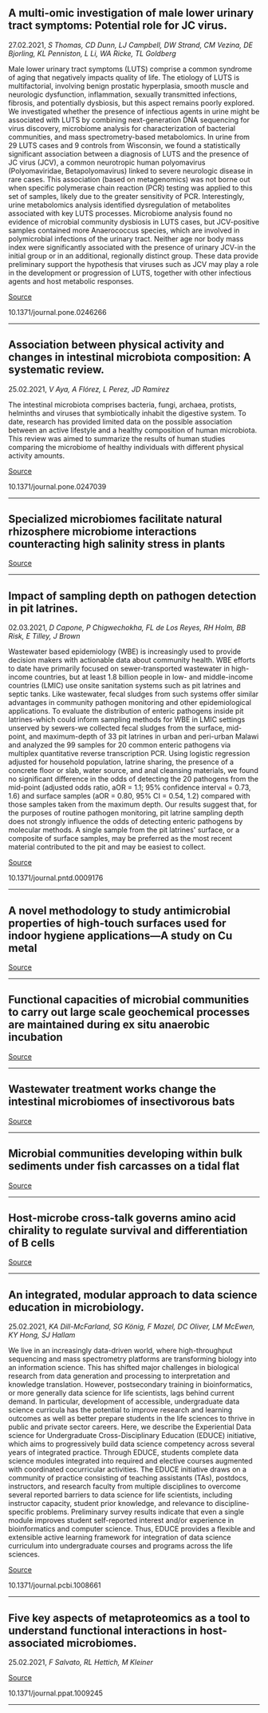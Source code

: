 ## A multi-omic investigation of male lower urinary tract symptoms: Potential role for JC virus.
 27.02.2021, _S Thomas, CD Dunn, LJ Campbell, DW Strand, CM Vezina, DE Bjorling, KL Penniston, L Li, WA Ricke, TL Goldberg_


Male lower urinary tract symptoms (LUTS) comprise a common syndrome of aging that negatively impacts quality of life. The etiology of LUTS is multifactorial, involving benign prostatic hyperplasia, smooth muscle and neurologic dysfunction, inflammation, sexually transmitted infections, fibrosis, and potentially dysbiosis, but this aspect remains poorly explored. We investigated whether the presence of infectious agents in urine might be associated with LUTS by combining next-generation DNA sequencing for virus discovery, microbiome analysis for characterization of bacterial communities, and mass spectrometry-based metabolomics. In urine from 29 LUTS cases and 9 controls from Wisconsin, we found a statistically significant association between a diagnosis of LUTS and the presence of JC virus (JCV), a common neurotropic human polyomavirus (Polyomaviridae, Betapolyomavirus) linked to severe neurologic disease in rare cases. This association (based on metagenomics) was not borne out when specific polymerase chain reaction (PCR) testing was applied to this set of samples, likely due to the greater sensitivity of PCR. Interestingly, urine metabolomics analysis identified dysregulation of metabolites associated with key LUTS processes. Microbiome analysis found no evidence of microbial community dysbiosis in LUTS cases, but JCV-positive samples contained more Anaerococcus species, which are involved in polymicrobial infections of the urinary tract. Neither age nor body mass index were significantly associated with the presence of urinary JCV-in the initial group or in an additional, regionally distinct group. These data provide preliminary support the hypothesis that viruses such as JCV may play a role in the development or progression of LUTS, together with other infectious agents and host metabolic responses.

[Source](https://doi.org/10.1371/journal.pone.0246266)

10.1371/journal.pone.0246266

---

## Association between physical activity and changes in intestinal microbiota composition: A systematic review.
 25.02.2021, _V Aya, A Flórez, L Perez, JD Ramírez_


The intestinal microbiota comprises bacteria, fungi, archaea, protists, helminths and viruses that symbiotically inhabit the digestive system. To date, research has provided limited data on the possible association between an active lifestyle and a healthy composition of human microbiota. This review was aimed to summarize the results of human studies comparing the microbiome of healthy individuals with different physical activity amounts.

[Source](https://doi.org/10.1371/journal.pone.0247039)

10.1371/journal.pone.0247039

---

## Specialized microbiomes facilitate natural rhizosphere microbiome interactions counteracting high salinity stress in plants

[Source](https://doi.org/10.1016/j.envexpbot.2021.104430)

---

## Impact of sampling depth on pathogen detection in pit latrines.
 02.03.2021, _D Capone, P Chigwechokha, FL de Los Reyes, RH Holm, BB Risk, E Tilley, J Brown_


Wastewater based epidemiology (WBE) is increasingly used to provide decision makers with actionable data about community health. WBE efforts to date have primarily focused on sewer-transported wastewater in high-income countries, but at least 1.8 billion people in low- and middle-income countries (LMIC) use onsite sanitation systems such as pit latrines and septic tanks. Like wastewater, fecal sludges from such systems offer similar advantages in community pathogen monitoring and other epidemiological applications. To evaluate the distribution of enteric pathogens inside pit latrines-which could inform sampling methods for WBE in LMIC settings unserved by sewers-we collected fecal sludges from the surface, mid-point, and maximum-depth of 33 pit latrines in urban and peri-urban Malawi and analyzed the 99 samples for 20 common enteric pathogens via multiplex quantitative reverse transcription PCR. Using logistic regression adjusted for household population, latrine sharing, the presence of a concrete floor or slab, water source, and anal cleansing materials, we found no significant difference in the odds of detecting the 20 pathogens from the mid-point (adjusted odds ratio, aOR = 1.1; 95% confidence interval = 0.73, 1.6) and surface samples (aOR = 0.80, 95% CI = 0.54, 1.2) compared with those samples taken from the maximum depth. Our results suggest that, for the purposes of routine pathogen monitoring, pit latrine sampling depth does not strongly influence the odds of detecting enteric pathogens by molecular methods. A single sample from the pit latrines' surface, or a composite of surface samples, may be preferred as the most recent material contributed to the pit and may be easiest to collect.

[Source](https://doi.org/10.1371/journal.pntd.0009176)

10.1371/journal.pntd.0009176

---

## A novel methodology to study antimicrobial properties of high-touch surfaces used for indoor hygiene applications—A study on Cu metal

[Source](https://doi.org/10.1371/journal.pone.0247081)

---

## Functional capacities of microbial communities to carry out large scale geochemical processes are maintained during ex situ anaerobic incubation

[Source](https://doi.org/10.1371/journal.pone.0245857)

---

## Wastewater treatment works change the intestinal microbiomes of insectivorous bats

[Source](https://doi.org/10.1371/journal.pone.0247475)

---

## Microbial communities developing within bulk sediments under fish carcasses on a tidal flat

[Source](https://doi.org/10.1371/journal.pone.0247220)

---

## Host-microbe cross-talk governs amino acid chirality to regulate survival and differentiation of B cells

[Source](https://advances.sciencemag.org/content/7/10/eabd6480)

---

## An integrated, modular approach to data science education in microbiology.
 25.02.2021, _KA Dill-McFarland, SG König, F Mazel, DC Oliver, LM McEwen, KY Hong, SJ Hallam_


We live in an increasingly data-driven world, where high-throughput sequencing and mass spectrometry platforms are transforming biology into an information science. This has shifted major challenges in biological research from data generation and processing to interpretation and knowledge translation. However, postsecondary training in bioinformatics, or more generally data science for life scientists, lags behind current demand. In particular, development of accessible, undergraduate data science curricula has the potential to improve research and learning outcomes as well as better prepare students in the life sciences to thrive in public and private sector careers. Here, we describe the Experiential Data science for Undergraduate Cross-Disciplinary Education (EDUCE) initiative, which aims to progressively build data science competency across several years of integrated practice. Through EDUCE, students complete data science modules integrated into required and elective courses augmented with coordinated cocurricular activities. The EDUCE initiative draws on a community of practice consisting of teaching assistants (TAs), postdocs, instructors, and research faculty from multiple disciplines to overcome several reported barriers to data science for life scientists, including instructor capacity, student prior knowledge, and relevance to discipline-specific problems. Preliminary survey results indicate that even a single module improves student self-reported interest and/or experience in bioinformatics and computer science. Thus, EDUCE provides a flexible and extensible active learning framework for integration of data science curriculum into undergraduate courses and programs across the life sciences.

[Source](https://doi.org/10.1371/journal.pcbi.1008661)

10.1371/journal.pcbi.1008661

---

## Five key aspects of metaproteomics as a tool to understand functional interactions in host-associated microbiomes.
 25.02.2021, _F Salvato, RL Hettich, M Kleiner_



[Source](https://journals.plos.org/plospathogens/article?id=10.1371/journal.ppat.1009245)

10.1371/journal.ppat.1009245

---

